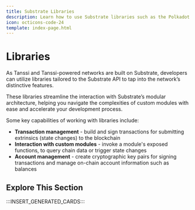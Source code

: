 ```yaml
---
title: Substrate Libraries
description: Learn how to use Substrate libraries such as the Polkadot.js API to send transactions (extrinsics) and interact with an network's Substrate-layer.
icon: octicons-code-24
template: index-page.html
---
```


# Libraries

As Tanssi and Tanssi-powered networks are built on Substrate, developers can utilize libraries tailored to the Substrate API to tap into the network’s distinctive features.

These libraries streamline the interaction with Substrate’s modular architecture, helping you navigate the complexities of custom modules with ease and accelerate your development process.

Some key capabilities of working with libraries include:

- **Transaction management** - build and sign transactions for submitting extrinsics (state changes) to the blockchain
- **Interaction with custom modules** - invoke a module's exposed functions, to query chain data or trigger state changes
- **Account management** - create cryptographic key pairs for signing transactions and manage on-chain account information such as balances

## Explore This Section

:::INSERT_GENERATED_CARDS:::
